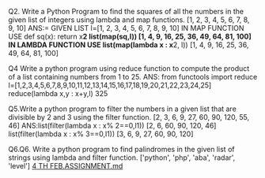 Q2. Write a Python Program to find the squares of all the numbers in the given list of integers using
lambda and map functions.
[1, 2, 3, 4, 5, 6, 7, 8, 9, 10]
ANS:= GIVEN LIST l=[1, 2, 3, 4, 5, 6, 7, 8, 9, 10]
        IN MAP FUNCTION USE
        def sq(x):
            return x**2
         list(map(sq,l))
       [1, 4, 9, 16, 25, 36, 49, 64, 81, 100]    
       IN LAMBDA FUNCTION USE
       list(map(lambda x : x**2, l))
        [1, 4, 9, 16, 25, 36, 49, 64, 81, 100]
        
Q4 Write a python program using reduce function to compute the product of a list containing numbers from 1 to 25.
ANS: from functools import reduce
     l=[1,2,3,4,5,6,7,8,9,10,11,12,13,14,15,16,17,18,19,20,21,22,23,24,25]
     reduce(lambda x,y : x+y,l)
     325
     
Q5.Write a python program to filter the numbers in a given list that are divisible by 2 and 3 using the filter function.
[2, 3, 6, 9, 27, 60, 90, 120, 55, 46]
ANS:list(filter(lambda x : x% 2==0,l1))
    [2, 6, 60, 90, 120, 46]
    list(filter(lambda x : x% 3==0,l1))
    [3, 6, 9, 27, 60, 90, 120]
    
Q6.Q6. Write a python program to find palindromes in the given list of strings using lambda and filter
function.
['python', 'php', 'aba', 'radar', 'level']
    [4 TH FEB.ASSIGNMENT.md](https://github.com/Shwetakobal/Assignment-4-feb/files/13063321/4.TH.FEB.ASSIGNMENT.md)

    
